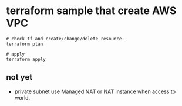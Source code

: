 terraform sample that create AWS VPC
===

```
# check tf and create/change/delete resource.
terraform plan

# apply
terraform apply
```

## not yet

- private subnet use Managed NAT or NAT instance  when access to world.
